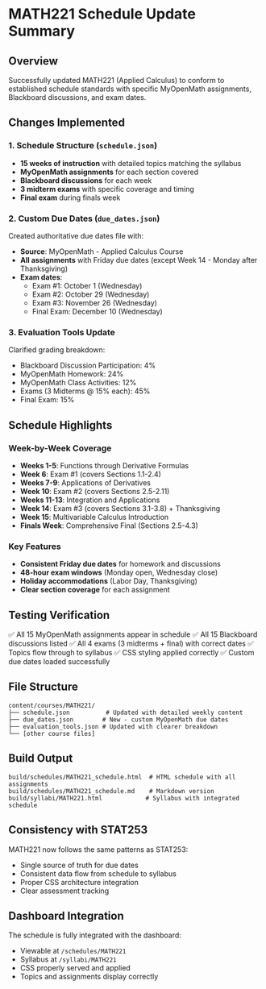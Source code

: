 # MATH221 Schedule Update Summary

## Overview

Successfully updated MATH221 (Applied Calculus) to conform to established schedule standards with specific MyOpenMath assignments, Blackboard discussions, and exam dates.

## Changes Implemented

### 1. Schedule Structure (`schedule.json`)

- **15 weeks of instruction** with detailed topics matching the syllabus
- **MyOpenMath assignments** for each section covered
- **Blackboard discussions** for each week
- **3 midterm exams** with specific coverage and timing
- **Final exam** during finals week

### 2. Custom Due Dates (`due_dates.json`)

Created authoritative due dates file with:

- **Source**: MyOpenMath - Applied Calculus Course
- **All assignments** with Friday due dates (except Week 14 - Monday after Thanksgiving)
- **Exam dates**:
  - Exam #1: October 1 (Wednesday)
  - Exam #2: October 29 (Wednesday)
  - Exam #3: November 26 (Wednesday)
  - Final Exam: December 10 (Wednesday)

### 3. Evaluation Tools Update

Clarified grading breakdown:

- Blackboard Discussion Participation: 4%
- MyOpenMath Homework: 24%
- MyOpenMath Class Activities: 12%
- Exams (3 Midterms @ 15% each): 45%
- Final Exam: 15%

## Schedule Highlights

### Week-by-Week Coverage

- **Weeks 1-5**: Functions through Derivative Formulas
- **Week 6**: Exam #1 (covers Sections 1.1-2.4)
- **Weeks 7-9**: Applications of Derivatives
- **Week 10**: Exam #2 (covers Sections 2.5-2.11)
- **Weeks 11-13**: Integration and Applications
- **Week 14**: Exam #3 (covers Sections 3.1-3.8) + Thanksgiving
- **Week 15**: Multivariable Calculus Introduction
- **Finals Week**: Comprehensive Final (Sections 2.5-4.3)

### Key Features

- **Consistent Friday due dates** for homework and discussions
- **48-hour exam windows** (Monday open, Wednesday close)
- **Holiday accommodations** (Labor Day, Thanksgiving)
- **Clear section coverage** for each assignment

## Testing Verification

✅ All 15 MyOpenMath assignments appear in schedule
✅ All 15 Blackboard discussions listed
✅ All 4 exams (3 midterms + final) with correct dates
✅ Topics flow through to syllabus
✅ CSS styling applied correctly
✅ Custom due dates loaded successfully

## File Structure

```
content/courses/MATH221/
├── schedule.json          # Updated with detailed weekly content
├── due_dates.json        # New - custom MyOpenMath due dates
├── evaluation_tools.json # Updated with clearer breakdown
└── [other course files]
```

## Build Output

```
build/schedules/MATH221_schedule.html  # HTML schedule with all assignments
build/schedules/MATH221_schedule.md    # Markdown version
build/syllabi/MATH221.html            # Syllabus with integrated schedule
```

## Consistency with STAT253

MATH221 now follows the same patterns as STAT253:

- Single source of truth for due dates
- Consistent data flow from schedule to syllabus
- Proper CSS architecture integration
- Clear assessment tracking

## Dashboard Integration

The schedule is fully integrated with the dashboard:

- Viewable at `/schedules/MATH221`
- Syllabus at `/syllabi/MATH221`
- CSS properly served and applied
- Topics and assignments display correctly
